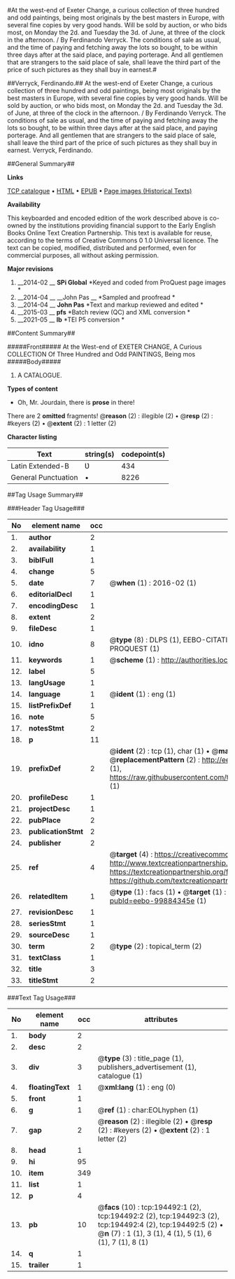 #At the west-end of Exeter Change, a curious collection of three hundred and odd paintings, being most originals by the best masters in Europe, with several fine copies by very good hands. Will be sold by auction, or who bids most, on Monday the 2d. and Tuesday the 3d. of June, at three of the clock in the afternoon. / By Ferdinando Verryck. The conditions of sale as usual, and the time of paying and fetching away the lots so bought, to be within three days after at the said place, and paying porterage. And all gentlemen that are strangers to the said place of sale, shall leave the third part of the price of such pictures as they shall buy in earnest.#

##Verryck, Ferdinando.##
At the west-end of Exeter Change, a curious collection of three hundred and odd paintings, being most originals by the best masters in Europe, with several fine copies by very good hands. Will be sold by auction, or who bids most, on Monday the 2d. and Tuesday the 3d. of June, at three of the clock in the afternoon. / By Ferdinando Verryck. The conditions of sale as usual, and the time of paying and fetching away the lots so bought, to be within three days after at the said place, and paying porterage. And all gentlemen that are strangers to the said place of sale, shall leave the third part of the price of such pictures as they shall buy in earnest.
Verryck, Ferdinando.

##General Summary##

**Links**

[TCP catalogue](http://www.ota.ox.ac.uk/tcp/)  • 
[HTML](http://tei.it.ox.ac.uk/tcp/Texts-HTML/free/B20/B20985.html)  • 
[EPUB](http://tei.it.ox.ac.uk/tcp/Texts-EPUB/free/B20/B20985.epub) • 
[Page images (Historical Texts)](https://historicaltexts.jisc.ac.uk/eebo-99884345e)

**Availability**

This keyboarded and encoded edition of the work described above is co-owned by the
    institutions providing financial support to the Early English Books Online Text Creation
    Partnership. This text is available for reuse, according to the terms of  Creative Commons 0 1.0 Universal
    licence. The text can be copied, modified, distributed and performed, even for commercial
    purposes, all without asking permission.

**Major revisions**

1. __2014-02 __ __SPi Global__ *Keyed and coded from ProQuest page images *
1. __2014-04 __ __John Pas __ *Sampled and proofread *
1. __2014-04 __ __John Pas__ *Text and markup reviewed and edited *
1. __2015-03 __ __pfs__ *Batch review (QC) and XML conversion *
1. __2021-05 __ __lb__ *TEI P5 conversion *

##Content Summary##

#####Front#####
At the West-end of EXETER CHANGE, A Curious COLLECTION Of Three Hundred and Odd PAINTINGS, Being mos
#####Body#####

1. A CATALOGUE.

**Types of content**

  * Oh, Mr. Jourdain, there is **prose** in there!

There are 2 **omitted** fragments! 
 @__reason__ (2) : illegible (2)  •  @__resp__ (2) : #keyers (2)  •  @__extent__ (2) : 1 letter (2)

**Character listing**


|Text|string(s)|codepoint(s)|
|---|---|---|
|Latin Extended-B|Ʋ|434|
|General Punctuation|•|8226|

##Tag Usage Summary##

###Header Tag Usage###

|No|element name|occ|attributes|
|---|---|---|---|
|1.|__author__|2||
|2.|__availability__|1||
|3.|__biblFull__|1||
|4.|__change__|5||
|5.|__date__|7| @__when__ (1) : 2016-02 (1)|
|6.|__editorialDecl__|1||
|7.|__encodingDesc__|1||
|8.|__extent__|2||
|9.|__fileDesc__|1||
|10.|__idno__|8| @__type__ (8) : DLPS (1), EEBO-CITATION (1), VID (1), EEBO-PROQUEST (1), STC (3), PROQUEST (1)|
|11.|__keywords__|1| @__scheme__ (1) : http://authorities.loc.gov/ (1)|
|12.|__label__|5||
|13.|__langUsage__|1||
|14.|__language__|1| @__ident__ (1) : eng (1)|
|15.|__listPrefixDef__|1||
|16.|__note__|5||
|17.|__notesStmt__|2||
|18.|__p__|11||
|19.|__prefixDef__|2| @__ident__ (2) : tcp (1), char (1)  •  @__matchPattern__ (2) : ([0-9\-]+):([0-9IVX]+) (1), (.+) (1)  •  @__replacementPattern__ (2) : http://eebo.chadwyck.com/downloadtiff?vid=$1&page=$2 (1), https://raw.githubusercontent.com/textcreationpartnership/Texts/master/tcpchars.xml#$1 (1)|
|20.|__profileDesc__|1||
|21.|__projectDesc__|1||
|22.|__pubPlace__|2||
|23.|__publicationStmt__|2||
|24.|__publisher__|2||
|25.|__ref__|4| @__target__ (4) : https://creativecommons.org/publicdomain/zero/1.0/ (1), http://www.textcreationpartnership.org/docs/. (1), https://textcreationpartnership.org/faq/#faq05 (1), https://github.com/textcreationpartnership (1)|
|26.|__relatedItem__|1| @__type__ (1) : facs (1)  •  @__target__ (1) : https://data.historicaltexts.jisc.ac.uk/view?pubId=eebo-99884345e (1)|
|27.|__revisionDesc__|1||
|28.|__seriesStmt__|1||
|29.|__sourceDesc__|1||
|30.|__term__|2| @__type__ (2) : topical_term (2)|
|31.|__textClass__|1||
|32.|__title__|3||
|33.|__titleStmt__|2||


###Text Tag Usage###

|No|element name|occ|attributes|
|---|---|---|---|
|1.|__body__|2||
|2.|__desc__|2||
|3.|__div__|3| @__type__ (3) : title_page (1), publishers_advertisement (1), catalogue (1)|
|4.|__floatingText__|1| @__xml:lang__ (1) : eng (0)|
|5.|__front__|1||
|6.|__g__|1| @__ref__ (1) : char:EOLhyphen (1)|
|7.|__gap__|2| @__reason__ (2) : illegible (2)  •  @__resp__ (2) : #keyers (2)  •  @__extent__ (2) : 1 letter (2)|
|8.|__head__|1||
|9.|__hi__|95||
|10.|__item__|349||
|11.|__list__|1||
|12.|__p__|4||
|13.|__pb__|10| @__facs__ (10) : tcp:194492:1 (2), tcp:194492:2 (2), tcp:194492:3 (2), tcp:194492:4 (2), tcp:194492:5 (2)  •  @__n__ (7) : 1 (1), 3 (1), 4 (1), 5 (1), 6 (1), 7 (1), 8 (1)|
|14.|__q__|1||
|15.|__trailer__|1||
